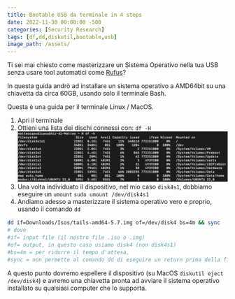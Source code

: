 ```yaml
---
title: Bootable USB da terminale in 4 steps
date: 2022-11-30 00:00:00 -500
categories: [Security Research]
tags: [df,dd,diskutil,bootable,usb]
image_path: /assets/
--- 
```


Ti sei mai chiesto come masterizzare un Sistema Operativo nella tua USB senza usare tool automatici come [Rufus](https://rufus.ie/it/)?

In questa guida andrò ad installare un sistema operativo a AMD64bit su una chiavetta da circa 60GB, usando solo il terminale Bash.

Questa è una guida per il terminale Linux / MacOS.

1. Apri il terminale
2. Ottieni una lista dei dischi connessi con:
	`df -H`
![Pasted image 20221130112055.png](https://raw.githubusercontent.com/mcap0/mcap0.github.io/main/assets/Pasted%20image%2020221130112055.png)
3. Una volta individuato il dispositivo, nel mio caso `disk4s1`, dobbiamo eseguire un `umount`
	`sudo umount /dev/disk4s1`
4. Andiamo adesso a masterizzare il sistema operativo vero e proprio, usando il comando `dd`
```bash
dd if=Downloads/Isos/tails-amd64-5.7.img of=/dev/disk4 bs=4m && sync
# dove 
#if= input file (il nostro file .iso o .img)
#of= output, in questo caso usiamo disk4 (non disk4s1)
#bs=4m = per ridurre il tempo d'attesa, 
#sync = non permette al comando dd di eseguire un return prima della fine della scrittura su disco
```

A questo punto dovremo espellere il dispositivo (su MacOS `diskutil eject /dev/disk4`) e avremo una chiavetta pronta ad avviare il sistema operativo installato su qualsiasi computer che lo supporta.
